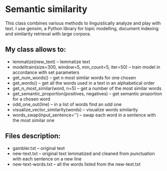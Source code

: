 # Semantic similarity

This class combines various methods to linguistically analyze and play with text. 
I use gensim, a Python library for topic modelling, document indexing and similarity retrieval with large corpora.

## My class allows to:
* lemmatize(new_text) – lemmatize text
* modeltrain(size=300, window=5, min_count=5, iter=50) – train model in accordance with set parameters
* get_num_words() – get n most similar words for one chosen
* get_words() – get all the words used in a text in an alphabetical order
* get_n_most_similar(word, n=5) – get a number of the most similar words
* get_semantic_proportion(positives, negatives) – get semantic proportion for a chosen word
* odd_one_out(line) – in a list of words find an odd one
* visualize_vector_similarity(words) – visualize words similarity 
* words_swap(input_sentence='') – swap each word in a sentence with the most similar one

## Files description:
* gambler.txt – original text
* new-text.txt – original text lemmatized and cleaned from punctuation with each sentence on a new line
* new-text-words.txt – all the words listed from the new-text.txt
